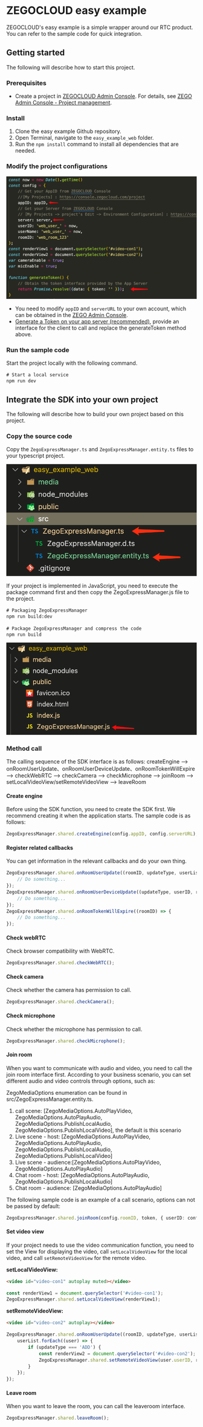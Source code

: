 # ZEGOCLOUD easy example

ZEGOCLOUD's easy example is a simple wrapper around our RTC product. You can refer to the sample code for quick integration.

## Getting started

The following will describe how to start this project.

### Prerequisites

* Create a project in [ZEGOCLOUD Admin Console](https://console.zegocloud.com/). For details, see [ZEGO Admin Console - Project management](https://docs.zegocloud.com/article/1271).

### Install

1. Clone the easy example Github repository.
2. Open Terminal, navigate to the `easy_example_web` folder.
3. Run the `npm install` command to install all dependencies that are needed.

### Modify the project configurations

![config](/media/init.png)

* You need to modify `appID` and `serverURL` to your own account, which can be obtained in the [ZEGO Admin Console](https://console.zegocloud.com/).
* [Generate a Token on your app server (recommended)](https://docs.zegocloud.com/article/11648), provide an interface for the client to call and replace the generateToken method above.

### Run the sample code

Start the project locally with the following command.

```ssh
# Start a local service
npm run dev
```

## Integrate the SDK into your own project

The following will describe how to build your own project based on this project.

### Copy the source code

Copy the `ZegoExpressManager.ts` and `ZegoExpressManager.entity.ts` files to your typescript project.

![project](media/project.png)

If your project is implemented in JavaScript, you need to execute the package command first and then copy the ZegoExpressManager.js file to the project.

```ssh
# Packaging ZegoExpressManager
npm run build:dev

# Package ZegoExpressManager and compress the code
npm run build
```

![package](media/package.png)

### Method call

The calling sequence of the SDK interface is as follows:
createEngine --> onRoomUserUpdate、onRoomUserDeviceUpdate、onRoomTokenWillExpire --> checkWebRTC --> checkCamera --> checkMicrophone --> joinRoom --> setLocalVideoView/setRemoteVideoView --> leaveRoom

#### Create engine

Before using the SDK function, you need to create the SDK first. We recommend creating it when the application starts. The sample code is as follows:

```typescript
ZegoExpressManager.shared.createEngine(config.appID, config.serverURL);
```

#### Register related callbacks

You can get information in the relevant callbacks and do your own thing.

```typescript
ZegoExpressManager.shared.onRoomUserUpdate((roomID, updateType, userList) => {
    // Do something...
});
ZegoExpressManager.shared.onRoomUserDeviceUpdate((updateType, userID, roomID) => {
    // Do something...
});
ZegoExpressManager.shared.onRoomTokenWillExpire((roomID) => {
    // Do something...
});
```

#### Check webRTC

Check browser compatibility with WebRTC.

```typescript
ZegoExpressManager.shared.checkWebRTC();
```

#### Check camera

Check whether the camera has permission to call.

```typescript
ZegoExpressManager.shared.checkCamera();
```

#### Check microphone

Check whether the microphone has permission to call.

```typescript
ZegoExpressManager.shared.checkMicrophone();
```

#### Join room

When you want to communicate with audio and video, you need to call the join room interface first. According to your business scenario, you can set different audio and video controls through options, such as:

ZegoMediaOptions enumeration can be found in src/ZegoExpressManager.entity.ts.

1. call scene: [ZegoMediaOptions.AutoPlayVideo, ZegoMediaOptions.AutoPlayAudio, ZegoMediaOptions.PublishLocalAudio, ZegoMediaOptions.PublishLocalVideo], the default is this scenario
2. Live scene - host: [ZegoMediaOptions.AutoPlayVideo, ZegoMediaOptions.AutoPlayAudio, ZegoMediaOptions.PublishLocalAudio, ZegoMediaOptions.PublishLocalVideo]
3. Live scene - audience:[ZegoMediaOptions.AutoPlayVideo, ZegoMediaOptions.AutoPlayAudio]
4. Chat room - host: [ZegoMediaOptions.AutoPlayAudio, ZegoMediaOptions.PublishLocalAudio]
5. Chat room - audience: [ZegoMediaOptions.AutoPlayAudio]

The following sample code is an example of a call scenario, options can not be passed by default:

```typescript
ZegoExpressManager.shared.joinRoom(config.roomID, token, { userID: config.userID, userName: config.userName });
```

#### Set video view

If your project needs to use the video communication function, you need to set the View for displaying the video, call `setLocalVideoView` for the local video, and call `setRemoteVideoView` for the remote video.

**setLocalVideoView:**

```html
<video id="video-con1" autoplay muted></video>
```

```typescript
const renderView1 = document.querySelector('#video-con1');
ZegoExpressManager.shared.setLocalVideoView(renderView1);
```

**setRemoteVideoView:**

```html
<video id="video-con2" autoplay></video>
```

```typescript
ZegoExpressManager.shared.onRoomUserUpdate((roomID, updateType, userList) => {
    userList.forEach((user) => {
        if (updateType === 'ADD') {
            const renderView2 = document.querySelector('#video-con2');
            ZegoExpressManager.shared.setRemoteVideoView(user.userID, renderView2);
        }
    });
});
```

#### Leave room

When you want to leave the room, you can call the leaveroom interface.

```typescript
ZegoExpressManager.shared.leaveRoom();
```
